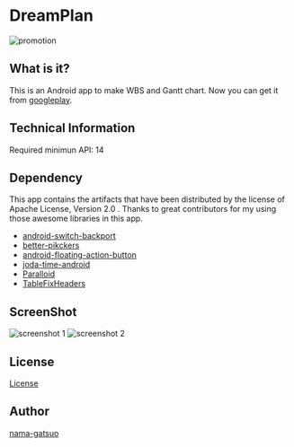 # DreamPlan

![promotion](https://github.com/nama-gatsuo/DreamPlan/blob/master/web/DreamPlan_promotion.png "promotion")

## What is it?
This is an Android app to make WBS and Gantt chart.
Now you can get it from [googleplay](https://play.google.com/store/apps/details?id=com.nama_gatsuo.dreamplan).

## Technical Information
Required minimun API: 14

## Dependency
This app contains the artifacts that have been distributed by the license of Apache License, Version 2.0 .
Thanks to great contributors for my using those awesome libraries in this app.

* [android-switch-backport](https://github.com/BoD/android-switch-backport)
* [better-pikckers](https://github.com/derekbrameyer/android-betterpickers)
* [android-floating-action-button](https://github.com/futuresimple/android-floating-action-button)
* [joda-time-android](https://github.com/dlew/joda-time-android)
* [Paralloid](https://github.com/chrisjenx/Paralloid)
* [TableFixHeaders](https://github.com/InQBarna/TableFixHeaders)

## ScreenShot

![screenshot 1](https://github.com/nama-gatsuo/DreamPlan/blob/master/web/3.png "screenshot 1")
![screenshot 2](https://github.com/nama-gatsuo/DreamPlan/blob/master/web/4.png "screenshot 2")

## License
[License](https://github.com/nama-gatsuo/DreamPlan/blob/master/LICENSE.txt)

## Author
[nama-gatsuo](https://github.com/nama-gatsuo)

